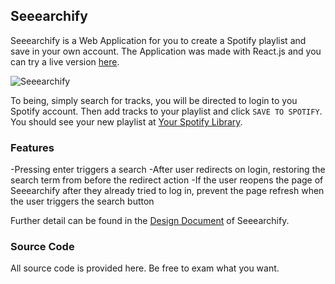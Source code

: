 ## Seeearchify

Seeearchify is a Web Application for you to create a Spotify playlist and save in your own account. The Application was made with React.js and you can try a live version [here](http://seeearchifybybob.surge.sh).

![Seeearchify](../preview.png)

To being, simply search for tracks, you will be directed to login to you Spotify account. Then add tracks to your playlist and click `SAVE TO SPOTIFY`. You should see your new playlist at [Your Spotify Library](https://open.spotify.com/collection/playlists).


### Features

-Pressing enter triggers a search
-After user redirects on login, restoring the search term from before the redirect action
-If the user reopens the page of Seeearchify after they already tried to log in, prevent the page refresh when the user triggers the search button

Further detail can be found in the [Design Document](https://docs.google.com/document/d/1m_Tsg2ecNVikJIqJVIDqlbzfAqyVA_QL4wuo627Lbp8/edit?usp=sharing) of Seeearchify.

### Source Code

All source code is provided here. Be free to exam what you want.

